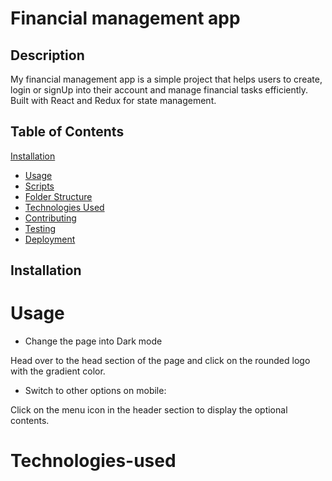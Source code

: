 # Financial management app
    


## Description 
My financial management app is a simple project that helps users to create, login or signUp into their account and  manage financial tasks efficiently. Built with React and Redux for state management.

## Table of Contents
[Installation](#installation)
- [Usage](#usage)
- [Scripts](#scripts)
- [Folder Structure](#folder-structure)
- [Technologies Used](#technologies-used)
- [Contributing](#contributing)
- [Testing](#testing)
- [Deployment](#deployment)
   
 ## Installation

# Usage
- Change the page into Dark mode

 Head over to the head section of the page and click on the rounded logo with the gradient color.

- Switch to other options on mobile: 

Click on the menu icon in the header section to display the optional contents.


# Technologies-used

